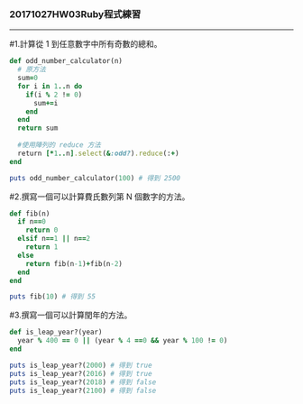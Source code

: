 ### 20171027HW03**Ruby程式練習**  
------------------------------------------------------
#1.計算從 1 到任意數字中所有奇數的總和。
```ruby
def odd_number_calculator(n)
  # 原方法
  sum=0
  for i in 1..n do
    if(i % 2 != 0)
      sum+=i
    end  
  end
  return sum
 
  #使用陣列的 reduce 方法
  return [*1..n].select(&:odd?).reduce(:+)    
end

puts odd_number_calculator(100) # 得到 2500
```    
#2.撰寫一個可以計算費氏數列第 N 個數字的方法。
```ruby
def fib(n)
  if n==0 
    return 0
  elsif n==1 || n==2
    return 1
  else
    return fib(n-1)+fib(n-2)
  end
end

puts fib(10) # 得到 55
```
#3.撰寫一個可以計算閏年的方法。
```ruby
def is_leap_year?(year)
  year % 400 == 0 || (year % 4 ==0 && year % 100 != 0)
end

puts is_leap_year?(2000) # 得到 true
puts is_leap_year?(2016) # 得到 true
puts is_leap_year?(2018) # 得到 false
puts is_leap_year?(2100) # 得到 false
```
